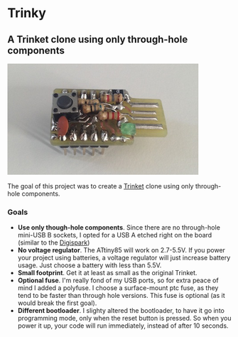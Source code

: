 Trinky
=========

## A Trinket clone using only through-hole components

[![Trinky](https://github.com/beargun/trinky/raw/master/pictures/trinky-top.jpg)](https://github.com/beargun/trinky/raw/master/pictures/trinky-1.jpg)


The goal of this project was to create a [Trinket](https://github.com/adafruit/Adafruit-Trinket-USB) clone using only through-hole components. 

### Goals

*   **Use only though-hole components**. Since there are no through-hole mini-USB B sockets, I opted for a USB A etched right on the board (similar to the [Digispark](http://digistump.com/products/1))
*   **No voltage regulator**. The ATtiny85 will work on 2.7-5.5V. If you power your project using batteries, a voltage regulator will just increase battery usage. Just choose a battery with less than 5.5V.
*   **Small footprint**. Get it at least as small as the original Trinket.
*   **Optional fuse**. I'm really fond of my USB ports, so for extra peace of mind I added a polyfuse. I choose a surface-mount ptc fuse, as they tend to be faster than through hole versions. This fuse is optional (as it would break the first goal).  
*   **Different bootloader**. I slighty altered the bootloader, to have it go into programming mode, only when the reset button is pressed. So when you power it up, your code will run immediately, instead of after 10 seconds.

